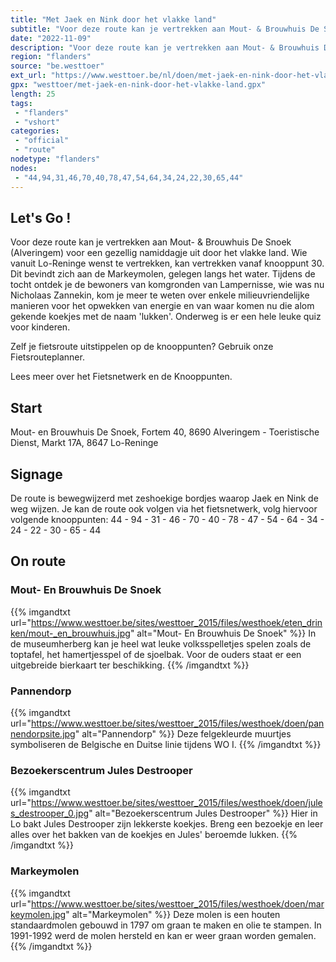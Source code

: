 ```yaml
---
title: "Met Jaek en Nink door het vlakke land"
subtitle: "Voor deze route kan je vertrekken aan Mout- & Brouwhuis De Snoek (Alveringem) voor een gezellig namiddagje uit door het vlakke land"
date: "2022-11-09"
description: "Voor deze route kan je vertrekken aan Mout- & Brouwhuis De Snoek (Alveringem) voor een gezellig namiddagje uit door het vlakke land"
region: "flanders"
source: "be.westtoer"
ext_url: "https://www.westtoer.be/nl/doen/met-jaek-en-nink-door-het-vlakke-land"
gpx: "westtoer/met-jaek-en-nink-door-het-vlakke-land.gpx"
length: 25
tags:
 - "flanders"
 - "vshort"
categories:
 - "official"
 - "route"
nodetype: "flanders"
nodes:
 - "44,94,31,46,70,40,78,47,54,64,34,24,22,30,65,44"
---
```


## Let's Go ! 

Voor deze route kan je vertrekken aan Mout- & Brouwhuis De Snoek (Alveringem) voor een gezellig namiddagje uit door het vlakke land. Wie vanuit Lo-Reninge wenst te vertrekken, kan vertrekken vanaf knooppunt 30. Dit bevindt zich aan de Markeymolen, gelegen langs het water. Tijdens de tocht ontdek je de bewoners van komgronden van Lampernisse, wie was nu Nicholaas Zannekin, kom je meer te weten over enkele milieuvriendelijke manieren voor het opwekken van energie en van waar komen nu die alom gekende koekjes met de naam 'lukken'. Onderweg is er een hele leuke quiz voor kinderen.

Zelf je fietsroute uitstippelen op de knooppunten? Gebruik onze Fietsrouteplanner.

Lees meer over het Fietsnetwerk en de Knooppunten.

## Start

Mout- en Brouwhuis De Snoek, Fortem 40, 8690 Alveringem - Toeristische Dienst, Markt 17A, 8647 Lo-Reninge

## Signage

De route is bewegwijzerd met zeshoekige bordjes waarop Jaek en Nink de weg wijzen. Je kan de route ook volgen via het fietsnetwerk, volg hiervoor volgende knooppunten: 44 - 94 - 31 - 46 - 70 - 40 - 78 - 47 - 54 - 64 - 34 - 24 - 22 - 30 - 65 - 44

## On route

### Mout- En Brouwhuis De Snoek

{{% imgandtxt url="https://www.westtoer.be/sites/westtoer_2015/files/westhoek/eten_drinken/mout-_en_brouwhuis.jpg" alt="Mout- En Brouwhuis De Snoek" %}}
In de museumherberg kan je heel wat leuke volksspelletjes spelen zoals de toptafel, het hamertjesspel of de sjoelbak. Voor de ouders staat er een uitgebreide bierkaart ter beschikking.
{{% /imgandtxt %}}

### Pannendorp

{{% imgandtxt url="https://www.westtoer.be/sites/westtoer_2015/files/westhoek/doen/pannendorpsite.jpg" alt="Pannendorp" %}}
Deze felgekleurde muurtjes symboliseren de Belgische en Duitse linie tijdens WO I.
{{% /imgandtxt %}}

### Bezoekerscentrum Jules Destrooper

{{% imgandtxt url="https://www.westtoer.be/sites/westtoer_2015/files/westhoek/doen/jules_destrooper_0.jpg" alt="Bezoekerscentrum Jules Destrooper" %}}
Hier in Lo bakt Jules Destrooper zijn lekkerste koekjes. Breng een bezoekje en leer alles over het bakken van de koekjes en Jules' beroemde lukken.
{{% /imgandtxt %}}

### Markeymolen

{{% imgandtxt url="https://www.westtoer.be/sites/westtoer_2015/files/westhoek/doen/markeymolen.jpg" alt="Markeymolen" %}}
Deze molen is een houten standaardmolen gebouwd in 1797 om graan te maken en olie te stampen. In 1991-1992 werd de molen hersteld en kan er weer graan worden gemalen.
{{% /imgandtxt %}}


